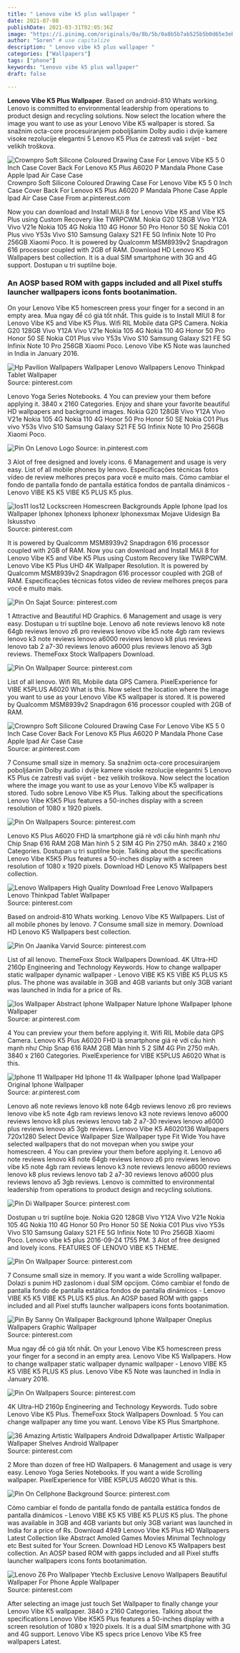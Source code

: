 ```yaml
---
title: " Lenovo vibe k5 plus wallpaper "
date: 2021-07-08
publishDate: 2021-03-31T02:05:36Z
image: "https://i.pinimg.com/originals/0a/8b/5b/0a8b5b7ab525b5b0d65e3ebe7aefabb8.png"
author: "Soren" # use capitalize
description: " Lenovo vibe k5 plus wallpaper "
categories: ["Wallpapers"]
tags: ["phone"]
keywords: "Lenovo vibe k5 plus wallpaper"
draft: false

---
```



**Lenovo Vibe K5 Plus Wallpaper**. Based on android-810 Whats working. Lenovo is committed to environmental leadership from operations to product design and recycling solutions. Now select the location where the image you want to use as your Lenovo Vibe K5 wallpaper is stored. Sa snažnim octa-core procesuiranjem poboljšanim Dolby audio i dvije kamere visoke rezolucije elegantni 5 Lenovo K5 Plus će zatresti vaš svijet - bez velikih troškova.

![Crownpro Soft Silicone Coloured Drawing Case For Lenovo Vibe K5 5 0 Inch Case Cover Back For Lenovo K5 Plus A6020 P Mandala Phone Case Apple Ipad Air Case Case](https://i.pinimg.com/originals/9e/21/04/9e210438bd853b4061d26729b5f0881a.jpg "Crownpro Soft Silicone Coloured Drawing Case For Lenovo Vibe K5 5 0 Inch Case Cover Back For Lenovo K5 Plus A6020 P Mandala Phone Case Apple Ipad Air Case Case")
Crownpro Soft Silicone Coloured Drawing Case For Lenovo Vibe K5 5 0 Inch Case Cover Back For Lenovo K5 Plus A6020 P Mandala Phone Case Apple Ipad Air Case Case From ar.pinterest.com


Now you can download and Install MiUi 8 for Lenovo Vibe K5 and Vibe K5 Plus using Custom Recovery like TWRPCWM. Nokia G20 128GB Vivo Y12A Vivo V21e Nokia 105 4G Nokia 110 4G Honor 50 Pro Honor 50 SE Nokia C01 Plus vivo Y53s Vivo S10 Samsung Galaxy S21 FE 5G Infinix Note 10 Pro 256GB Xiaomi Poco. It is powered by Qualcomm MSM8939v2 Snapdragon 616 processor coupled with 2GB of RAM. Download HD Lenovo K5 Wallpapers best collection. It is a dual SIM smartphone with 3G and 4G support. Dostupan u tri suptilne boje.

### An AOSP based ROM with gapps included and all Pixel stuffs launcher wallpapers icons fonts bootanimation.

On your Lenovo Vibe K5 homescreen press your finger for a second in an empty area. Mua ngay để có giá tốt nhất. This guide is to Install MIUI 8 for Lenovo Vibe K5 and Vibe K5 Plus. Wifi RIL Mobile data GPS Camera. Nokia G20 128GB Vivo Y12A Vivo V21e Nokia 105 4G Nokia 110 4G Honor 50 Pro Honor 50 SE Nokia C01 Plus vivo Y53s Vivo S10 Samsung Galaxy S21 FE 5G Infinix Note 10 Pro 256GB Xiaomi Poco. Lenovo Vibe K5 Note was launched in India in January 2016.


![Hp Pavilion Wallpapers Wallpaper Lenovo Wallpapers Lenovo Thinkpad Tablet Wallpaper](https://i.pinimg.com/originals/4b/af/79/4baf798af45c4924a5581756b9d13e26.jpg "Hp Pavilion Wallpapers Wallpaper Lenovo Wallpapers Lenovo Thinkpad Tablet Wallpaper")
Source: pinterest.com

Lenovo Yoga Series Notebooks. 4 You can preview your them before applying it. 3840 x 2160 Categories. Enjoy and share your favorite beautiful HD wallpapers and background images. Nokia G20 128GB Vivo Y12A Vivo V21e Nokia 105 4G Nokia 110 4G Honor 50 Pro Honor 50 SE Nokia C01 Plus vivo Y53s Vivo S10 Samsung Galaxy S21 FE 5G Infinix Note 10 Pro 256GB Xiaomi Poco.

![Pin On Lenovo Logo](https://i.pinimg.com/originals/ec/26/2b/ec262b42b5e6af7e48f57fe4d463a72e.jpg "Pin On Lenovo Logo")
Source: in.pinterest.com

3 Alot of free designed and lovely icons. 6 Management and usage is very easy. List of all mobile phones by lenovo. Especificações técnicas fotos vídeo de review melhores preços para você e muito mais. Cómo cambiar el fondo de pantalla fondo de pantalla estática fondos de pantalla dinámicos - Lenovo VIBE K5 K5 VIBE K5 PLUS K5 plus.

![Ios11 Ios12 Lockscreen Homescreen Backgrounds Apple Iphone Ipad Ios Wallpaper Iphonex Iphonexs Iphonexr Iphonexsmax Mojave Uidesign Ba Iskusstvo](https://i.pinimg.com/originals/34/2d/a5/342da5a10d8b067d94aef3649572f209.jpg "Ios11 Ios12 Lockscreen Homescreen Backgrounds Apple Iphone Ipad Ios Wallpaper Iphonex Iphonexs Iphonexr Iphonexsmax Mojave Uidesign Ba Iskusstvo")
Source: pinterest.com

It is powered by Qualcomm MSM8939v2 Snapdragon 616 processor coupled with 2GB of RAM. Now you can download and Install MiUi 8 for Lenovo Vibe K5 and Vibe K5 Plus using Custom Recovery like TWRPCWM. Lenovo Vibe K5 Plus UHD 4K Wallpaper Resolution. It is powered by Qualcomm MSM8939v2 Snapdragon 616 processor coupled with 2GB of RAM. Especificações técnicas fotos vídeo de review melhores preços para você e muito mais.

![Pin On Sajat](https://i.pinimg.com/736x/80/80/17/8080179a4ca7132b1d6c73c16f0adb58--vii.jpg "Pin On Sajat")
Source: pinterest.com

1 Attractive and Beautiful HD Graphics. 6 Management and usage is very easy. Dostupan u tri suptilne boje. Lenovo a6 note reviews lenovo k8 note 64gb reviews lenovo z6 pro reviews lenovo vibe k5 note 4gb ram reviews lenovo k3 note reviews lenovo a6000 reviews lenovo k8 plus reviews lenovo tab 2 a7-30 reviews lenovo a6000 plus reviews lenovo a5 3gb reviews. ThemeFoxx Stock Wallpapers Download.

![Pin On Wallpaper](https://i.pinimg.com/originals/aa/9a/f4/aa9af428f7a24befa4db2be19cde25c9.jpg "Pin On Wallpaper")
Source: pinterest.com

List of all lenovo. Wifi RIL Mobile data GPS Camera. PixelExperience for VIBE K5PLUS A6020 What is this. Now select the location where the image you want to use as your Lenovo Vibe K5 wallpaper is stored. It is powered by Qualcomm MSM8939v2 Snapdragon 616 processor coupled with 2GB of RAM.

![Crownpro Soft Silicone Coloured Drawing Case For Lenovo Vibe K5 5 0 Inch Case Cover Back For Lenovo K5 Plus A6020 P Mandala Phone Case Apple Ipad Air Case Case](https://i.pinimg.com/originals/9e/21/04/9e210438bd853b4061d26729b5f0881a.jpg "Crownpro Soft Silicone Coloured Drawing Case For Lenovo Vibe K5 5 0 Inch Case Cover Back For Lenovo K5 Plus A6020 P Mandala Phone Case Apple Ipad Air Case Case")
Source: ar.pinterest.com

7 Consume small size in memory. Sa snažnim octa-core procesuiranjem poboljšanim Dolby audio i dvije kamere visoke rezolucije elegantni 5 Lenovo K5 Plus će zatresti vaš svijet - bez velikih troškova. Now select the location where the image you want to use as your Lenovo Vibe K5 wallpaper is stored. Tudo sobre Lenovo Vibe K5 Plus. Talking about the specifications Lenovo Vibe K5K5 Plus features a 50-inches display with a screen resolution of 1080 x 1920 pixels.

![Pin On Wallpapers](https://i.pinimg.com/originals/e9/d7/4e/e9d74ed8debf0da3af2f5cc55af95a50.jpg "Pin On Wallpapers")
Source: pinterest.com

Lenovo K5 Plus A6020 FHD là smartphone giá rẻ với cấu hình mạnh như Chip Snap 616 RAM 2GB Màn hình 5 2 SIM 4G Pin 2750 mAh. 3840 x 2160 Categories. Dostupan u tri suptilne boje. Talking about the specifications Lenovo Vibe K5K5 Plus features a 50-inches display with a screen resolution of 1080 x 1920 pixels. Download HD Lenovo K5 Wallpapers best collection.

![Lenovo Wallpapers High Quality Download Free Lenovo Wallpapers Lenovo Thinkpad Tablet Wallpaper](https://i.pinimg.com/originals/f7/2d/6b/f72d6bd61bafab63f6d47cad1eaf3267.jpg "Lenovo Wallpapers High Quality Download Free Lenovo Wallpapers Lenovo Thinkpad Tablet Wallpaper")
Source: pinterest.com

Based on android-810 Whats working. Lenovo Vibe K5 Wallpapers. List of all mobile phones by lenovo. 7 Consume small size in memory. Download HD Lenovo K5 Wallpapers best collection.

![Pin On Jaanika Varvid](https://i.pinimg.com/originals/d8/f2/0b/d8f20b506b5d7623fd643ea0d4fffe67.jpg "Pin On Jaanika Varvid")
Source: pinterest.com

List of all lenovo. ThemeFoxx Stock Wallpapers Download. 4K Ultra-HD 2160p Engineering and Technology Keywords. How to change wallpaper static wallpaper dynamic wallpaper - Lenovo VIBE K5 K5 VIBE K5 PLUS K5 plus. The phone was available in 3GB and 4GB variants but only 3GB variant was launched in India for a price of Rs.

![Ios Wallpaper Abstract Iphone Wallpaper Nature Iphone Wallpaper Iphone Wallpaper](https://i.pinimg.com/originals/fa/8f/be/fa8fbee1b83d121303fd260018d83b70.jpg "Ios Wallpaper Abstract Iphone Wallpaper Nature Iphone Wallpaper Iphone Wallpaper")
Source: ar.pinterest.com

4 You can preview your them before applying it. Wifi RIL Mobile data GPS Camera. Lenovo K5 Plus A6020 FHD là smartphone giá rẻ với cấu hình mạnh như Chip Snap 616 RAM 2GB Màn hình 5 2 SIM 4G Pin 2750 mAh. 3840 x 2160 Categories. PixelExperience for VIBE K5PLUS A6020 What is this.

![Iphone 11 Wallpaper Hd Iphone 11 4k Wallpaper Iphone Ipad Wallpaper Original Iphone Wallpaper](https://i.pinimg.com/originals/d5/c8/7b/d5c87b8e4402d72b5dc1b5ce46c2c572.png "Iphone 11 Wallpaper Hd Iphone 11 4k Wallpaper Iphone Ipad Wallpaper Original Iphone Wallpaper")
Source: ar.pinterest.com

Lenovo a6 note reviews lenovo k8 note 64gb reviews lenovo z6 pro reviews lenovo vibe k5 note 4gb ram reviews lenovo k3 note reviews lenovo a6000 reviews lenovo k8 plus reviews lenovo tab 2 a7-30 reviews lenovo a6000 plus reviews lenovo a5 3gb reviews. Lenovo Vibe K5 A6020136 Wallpapers 720x1280 Select Device Wallpaper Size Wallpaper type Fit Wide You have selected wallpapers that do not movepan when you swipe your homescreen. 4 You can preview your them before applying it. Lenovo a6 note reviews lenovo k8 note 64gb reviews lenovo z6 pro reviews lenovo vibe k5 note 4gb ram reviews lenovo k3 note reviews lenovo a6000 reviews lenovo k8 plus reviews lenovo tab 2 a7-30 reviews lenovo a6000 plus reviews lenovo a5 3gb reviews. Lenovo is committed to environmental leadership from operations to product design and recycling solutions.

![Pin Di Wallpaper](https://i.pinimg.com/564x/32/d0/c9/32d0c9033ee2c49fbdbd8dd7a97677e7.jpg "Pin Di Wallpaper")
Source: pinterest.com

Dostupan u tri suptilne boje. Nokia G20 128GB Vivo Y12A Vivo V21e Nokia 105 4G Nokia 110 4G Honor 50 Pro Honor 50 SE Nokia C01 Plus vivo Y53s Vivo S10 Samsung Galaxy S21 FE 5G Infinix Note 10 Pro 256GB Xiaomi Poco. Lenovo vibe k5 plus 2016-09-24 1755 PM. 3 Alot of free designed and lovely icons. FEATURES OF LENOVO VIBE K5 THEME.

![Pin On Wallpaper](https://i.pinimg.com/originals/63/d8/55/63d855b959fb422bf1ccacb1d46b43d9.jpg "Pin On Wallpaper")
Source: pinterest.com

7 Consume small size in memory. If you want a wide Scrolling wallpaper. Dolazi s punim HD zaslonom i dual SIM opcijom. Cómo cambiar el fondo de pantalla fondo de pantalla estática fondos de pantalla dinámicos - Lenovo VIBE K5 K5 VIBE K5 PLUS K5 plus. An AOSP based ROM with gapps included and all Pixel stuffs launcher wallpapers icons fonts bootanimation.

![Pin By Sanny On Wallpaper Background Iphone Wallpaper Oneplus Wallpapers Graphic Wallpaper](https://i.pinimg.com/originals/ec/f3/e6/ecf3e6e218c2238d3d8a3036ebcc7f56.jpg "Pin By Sanny On Wallpaper Background Iphone Wallpaper Oneplus Wallpapers Graphic Wallpaper")
Source: pinterest.com

Mua ngay để có giá tốt nhất. On your Lenovo Vibe K5 homescreen press your finger for a second in an empty area. Lenovo Vibe K5 Wallpapers. How to change wallpaper static wallpaper dynamic wallpaper - Lenovo VIBE K5 K5 VIBE K5 PLUS K5 plus. Lenovo Vibe K5 Note was launched in India in January 2016.

![Pin On Wallpapers](https://i.pinimg.com/originals/60/b9/87/60b987e2c7675d0c5914f89d36200b4d.jpg "Pin On Wallpapers")
Source: pinterest.com

4K Ultra-HD 2160p Engineering and Technology Keywords. Tudo sobre Lenovo Vibe K5 Plus. ThemeFoxx Stock Wallpapers Download. 5 You can change wallpaper any time you want. Lenovo Vibe K5 Plus Smartphone.

![36 Amazing Artistic Wallpapers Android Ddwallpaper Artistic Wallpaper Wallpaper Shelves Android Wallpaper](https://i.pinimg.com/originals/4e/e4/7a/4ee47aafb2d04896c5263f2dc90126dc.jpg "36 Amazing Artistic Wallpapers Android Ddwallpaper Artistic Wallpaper Wallpaper Shelves Android Wallpaper")
Source: pinterest.com

2 More than dozen of free HD Wallpapers. 6 Management and usage is very easy. Lenovo Yoga Series Notebooks. If you want a wide Scrolling wallpaper. PixelExperience for VIBE K5PLUS A6020 What is this.

![Pin On Cellphone Background](https://i.pinimg.com/564x/8c/97/f3/8c97f36fb6f4e0d9b736ad375b12ac04.jpg "Pin On Cellphone Background")
Source: pinterest.com

Cómo cambiar el fondo de pantalla fondo de pantalla estática fondos de pantalla dinámicos - Lenovo VIBE K5 K5 VIBE K5 PLUS K5 plus. The phone was available in 3GB and 4GB variants but only 3GB variant was launched in India for a price of Rs. Download 4949 Lenovo Vibe K5 Plus HD Wallpapers Latest Collection like Abstract Amoled Games Movies Minimal Technology etc Best suited for Your Screen. Download HD Lenovo K5 Wallpapers best collection. An AOSP based ROM with gapps included and all Pixel stuffs launcher wallpapers icons fonts bootanimation.

![Lenovo Z6 Pro Wallpaper Ytechb Exclusive Lenovo Wallpapers Beautiful Wallpaper For Phone Apple Wallpaper](https://i.pinimg.com/originals/0a/8b/5b/0a8b5b7ab525b5b0d65e3ebe7aefabb8.png "Lenovo Z6 Pro Wallpaper Ytechb Exclusive Lenovo Wallpapers Beautiful Wallpaper For Phone Apple Wallpaper")
Source: pinterest.com

After selecting an image just touch Set Wallpaper to finally change your Lenovo Vibe K5 wallpaper. 3840 x 2160 Categories. Talking about the specifications Lenovo Vibe K5K5 Plus features a 50-inches display with a screen resolution of 1080 x 1920 pixels. It is a dual SIM smartphone with 3G and 4G support. Lenovo Vibe K5 specs price Lenovo Vibe K5 free wallpapers Latest.


